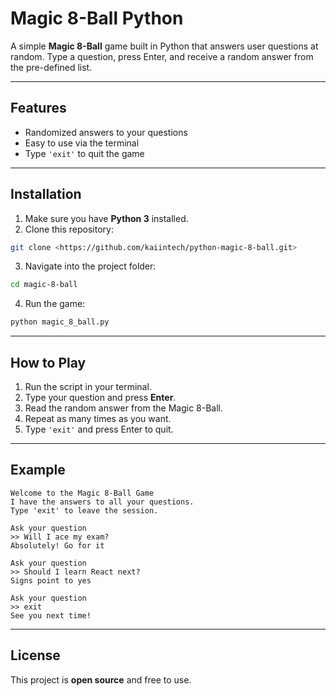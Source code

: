 # Magic 8-Ball Python

A simple **Magic 8-Ball** game built in Python that answers user questions at random.
Type a question, press Enter, and receive a random answer from the pre-defined list.

---

## Features

* Randomized answers to your questions
* Easy to use via the terminal
* Type `'exit'` to quit the game

---

## Installation

1. Make sure you have **Python 3** installed.
2. Clone this repository:

```bash
git clone <https://github.com/kaiintech/python-magic-8-ball.git>
```

3. Navigate into the project folder:

```bash
cd magic-8-ball
```

4. Run the game:

```bash
python magic_8_ball.py
```

---

## How to Play

1. Run the script in your terminal.
2. Type your question and press **Enter**.
3. Read the random answer from the Magic 8-Ball.
4. Repeat as many times as you want.
5. Type `'exit'` and press Enter to quit.

---

## Example

```text
Welcome to the Magic 8-Ball Game
I have the answers to all your questions.
Type 'exit' to leave the session.

Ask your question 
>> Will I ace my exam?
Absolutely! Go for it

Ask your question 
>> Should I learn React next?
Signs point to yes

Ask your question 
>> exit
See you next time!
```

---

## License

This project is **open source** and free to use.

